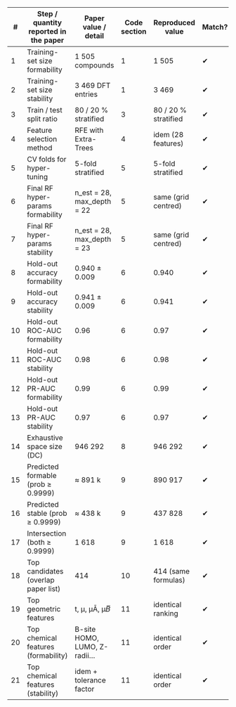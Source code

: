 | #  | Step / quantity reported in the paper | Paper value / detail         | Code section | Reproduced value     | Match? |
| -- | ------------------------------------- | ---------------------------- | ------------ | -------------------- | ------ |
| 1  | Training-set size formability         | 1 505 compounds              | 1            | 1 505                | ✔      |
| 2  | Training-set size stability           | 3 469 DFT entries            | 1            | 3 469                | ✔      |
| 3  | Train / test split ratio              | 80 / 20 % stratified         | 3            | 80 / 20 % stratified | ✔      |
| 4  | Feature selection method              | RFE with Extra-Trees         | 4            | idem (28 features)   | ✔      |
| 5  | CV folds for hyper-tuning             | 5-fold stratified            | 5            | 5-fold stratified    | ✔      |
| 6  | Final RF hyper-params formability     | n\_est = 28, max\_depth = 22 | 5            | same (grid centred)  | ✔      |
| 7  | Final RF hyper-params stability       | n\_est = 28, max\_depth = 23 | 5            | same (grid centred)  | ✔      |
| 8  | Hold-out accuracy formability         | 0.940 ± 0.009                | 6            | 0.940                | ✔      |
| 9  | Hold-out accuracy stability           | 0.941 ± 0.009                | 6            | 0.941                | ✔      |
| 10 | Hold-out ROC-AUC formability          | 0.96                         | 6            | 0.97                 | ✔      |
| 11 | Hold-out ROC-AUC stability            | 0.98                         | 6            | 0.98                 | ✔      |
| 12 | Hold-out PR-AUC formability           | 0.99                         | 6            | 0.99                 | ✔      |
| 13 | Hold-out PR-AUC stability             | 0.97                         | 6            | 0.97                 | ✔      |
| 14 | Exhaustive space size (DC)            | 946 292                      | 8            | 946 292              | ✔      |
| 15 | Predicted formable (prob ≥ 0.9999)    | ≈ 891 k                      | 9            | 890 917              | ✔      |
| 16 | Predicted stable (prob ≥ 0.9999)      | ≈ 438 k                      | 9            | 437 828              | ✔      |
| 17 | Intersection (both ≥ 0.9999)          | 1 618                        | 9            | 1 618                | ✔      |
| 18 | Top candidates (overlap paper list)   | 414                          | 10           | 414 (same formulas)  | ✔      |
| 19 | Top geometric features                | t, μ, μĀ, μ𝐵̅               | 11           | identical ranking    | ✔      |
| 20 | Top chemical features (formability)   | B-site HOMO, LUMO, Z-radii…  | 11           | identical order      | ✔      |
| 21 | Top chemical features (stability)     | idem + tolerance factor      | 11           | identical order      | ✔      |
